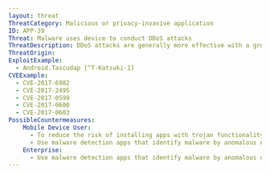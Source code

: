 ```yaml
---
layout: threat
ThreatCategory: Malicious or privacy-invasive application
ID: APP-39
Threat: Malware uses device to conduct DDoS attacks
ThreatDescription: DDoS attacks are generally more effective with a greater number of systems an attacker can control. As many DDoS attack techniques only require a given participant to generate a small amount of network traffic, such as a spoofed DNS query used in a reflection attack, they can be easily generated from a mobile device. Given the high volume of these devices, the ability for an attacker to compromise a large number in a short time with trojan apps, and their potential to launch attacks from multiple networks (e.g., Wi-Fi and celluar connections, ) they are likely intermediary targets in DDoS campaigns.
ThreatOrigin:
ExploitExample:
  - Android.Tascudap [^T-Katsuki-1]
CVEExample:
  - CVE-2017-6982
  - CVE-2017-2495
  - CVE-2017-0599
  - CVE-2017-0600
  - CVE-2017-0603
PossibleCountermeasures:
    Mobile Device User:
      - To reduce the risk of installing apps with trojan functionality, only download apps from official app stores.
      - Use malware detection apps that identify malware by anomalous network activity.
    Enterprise:
      - Use malware detection apps that identify malware by anomalous network activity.
---
```

